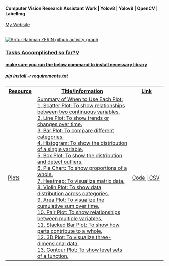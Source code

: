 #### Computer Vision Research Assistant Work | Yolov8 | Yolov9 | OpenCV | LabelImg 

<a href = "https://www.arzerin.com/">My Website<br><br>


![Arifur Rahman ZERIN github activity graph](https://github-readme-activity-graph.vercel.app/graph?username=arzerin&bg_color=FFFFFF&color=111F68&line=111F68)

<h3>Tasks Accomplished so far?💡</h3>

<h4>make sure you run the below command to install necessary library</h4>
<h5>pip install -r requirements.txt</h5>
<table width="100%" style="width: 100%">
    <tr>
        <th>Resource</th>
        <th width="60%">Title/Information</th>
        <th>Link</th>
    </tr>
    <tr>
        <td>Plots</td>
        <td>
                Summary of When to Use Each Plot:<br/>
                1. Scatter Plot: To show relationships between two continuous variables.<br/>
                2. Line Plot: To show trends or changes over time.<br/>
                3. Bar Plot: To compare different categories.<br/>
                4. Histogram: To show the distribution of a single variable.<br/>
                5. Box Plot: To show the distribution and detect outliers.<br/>
                6. Pie Chart: To show proportions of a whole.<br/>
                7. Heatmap: To visualize matrix data.<br/>
                8. Violin Plot: To show data distribution across categories.<br/>
                9. Area Plot: To visualize the cumulative sum over time.<br/>
                10. Pair Plot: To show relationships between multiple variables.<br/>
                11. Stacked Bar Plot: To show how parts contribute to a whole.<br/>
                12. 3D Plot: To visualize three-dimensional data.<br/>
                13. Contour Plot: To show level sets of a function.<br/>
        </td>
        <td>
            <a href="plots.py">Code</a> | <a href="files/cells.csv">CSV</a>
        </td>    
    </tr>
</table>

